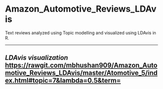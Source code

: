 # Amazon_Automotive_Reviews_LDAvis
Text reviews analyzed using Topic modelling and visualized using LDAvis in R.

---
*LDAvis visualization*
https://rawgit.com/mbhushan909/Amazon_Automotive_Reviews_LDAvis/master/Atomotive_5/index.html#topic=7&lambda=0.5&term=
---
